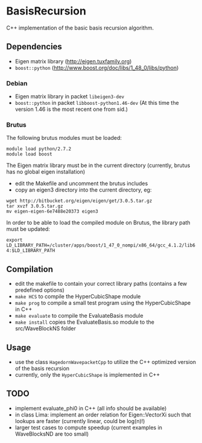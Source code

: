 # BasisRecursion

C++ implementation of the basic basis recursion algorithm.

## Dependencies

 * Eigen matrix library (http://eigen.tuxfamily.org)
 * `boost::python` (http://www.boost.org/doc/libs/1_48_0/libs/python)

### Debian

 * Eigen matrix library in packet `libeigen3-dev`
 * `boost::python` in packet `libboost-python1.46-dev`
   (At this time the version 1.46 is the most recent one from sid.)

### Brutus
The following brutus modules must be loaded:

```
module load python/2.7.2
module load boost
```

The Eigen matrix library must be in the current directory (currently, brutus has no global eigen installation)
 * edit the Makefile and uncomment the brutus includes
 * copy an eigen3 directory into the current directory, eg:

```
wget http://bitbucket.org/eigen/eigen/get/3.0.5.tar.gz
tar xvzf 3.0.5.tar.gz
mv eigen-eigen-6e7488e20373 eigen3
```

In order to be able to load the compiled module on Brutus, the library path must be updated:

``export LD_LIBRARY_PATH=/cluster/apps/boost/1_47_0_nompi/x86_64/gcc_4.1.2/lib64:$LD_LIBRARY_PATH``


## Compilation

 * edit the makefile to contain your correct library paths (contains a few predefined options)
 * `make HCS` to compile the HyperCubicShape module
 * `make prog` to compile a small test program using the HyperCubicShape in C++
 * `make evaluate` to compile the EvaluateBasis module
 * `make install` copies the EvaluateBasis.so module to the src/WaveBlockNS folder

## Usage

 * use the class `HagedornWavepacketCpp` to utilize the C++ optimized version of the basis recursion
 * currently, only the `HyperCubicShape` is implemented in C++

## TODO

 * implement evaluate_phi0 in C++ (all info should be available)
 * in class Lima: implement an order relation for Eigen::VectorXi such that lookups are faster (currently linear, could be log(n)!)
 * larger test cases to compute speedup (current examples in WaveBlocksND are too small)


